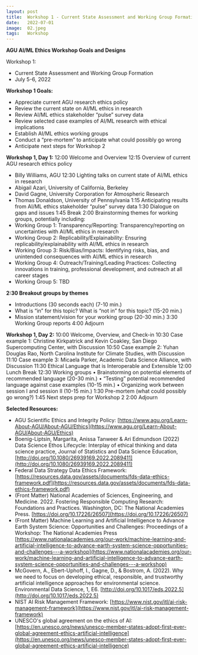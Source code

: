 ```yaml
---
layout: post
title:  Workshop 1 - Current State Assessment and Working Group Formation
date:   2022-07-01
image:  02.jpeg
tags:   Workshop
---
```



**AGU AI/ML Ethics Workshop Goals and Designs**

Workshop 1:  
- Current State Assessment and Working Group Formation
- July 5-6, 2022

**Workshop 1 Goals:**
- Appreciate current AGU research ethics policy
- Review the current state on AI/ML ethics in research
- Review AI/ML ethics stakeholder “pulse” survey data
- Review selected case examples of AI/ML research with ethical implications
- Establish AI/ML ethics working groups 
- Conduct a “pre-mortem” to anticipate what could possibly go wrong
- Anticipate next steps for Workshop 2

**Workshop 1, Day 1:**
12:00	Welcome and Overview
12:15	Overview of current AGU research ethics policy
- Billy Williams, AGU
12:30	Lighting talks on current state of AI/ML ethics in research
- Abigail Azari, University of California, Berkeley
- David Gagne, University Corporation for Atmospheric Research 
- Thomas Donaldson, University of Pennsylvania
1:15	Anticipating results from AI/ML ethics stakeholder “pulse” survey data
1:30	Dialogue on gaps and issues
1:45	Break
2:00 	Brainstorming themes for working groups, potentially including:
- Working Group 1:  Transparency/Reporting:  Transparency/reporting on uncertainties with AI/ML ethics in research
- Working Group 2:  Replicability/Explainability:  Ensuring replicability/explainability with AI/ML ethics in research
- Working Group 3:  Risk/Bias/Impacts:  Identifying risks, bias, and unintended consequences with AI/ML ethics in research
- Working Group 4:  Outreach/Training/Leading Practices:  Collecting innovations in training, professional development, and outreach at all career stages
- Working Group 5:  TBD  

**2:30	Breakout groups by themes**
- Introductions (30 seconds each) (7-10 min.)
- What is “in” for this topic? What is “not in” for this topic? (15-20 min.)
- Mission statement/vision for your working group (20-30 min.)
3:30	Working Group reports
4:00 	Adjourn  

**Workshop 1, Day 2:**
10:00	Welcome, Overview, and Check-in
10:30	Case example 1:  Christine Kirkpatrick and Kevin Coakley, San Diego Supercomputing Center, with Discussion
10:50	Case example 2:  Yuhan Douglas Rao, North Carolina Institute for Climate Studies, with Discussion 
11:10	Case example 3:  Micaela Parker, Academic Data Science Alliance, with Discussion
11:30	Ethical Language that is Interoperable and Extensible
12:00	Lunch Break
12:30 	Working groups
•	Brainstorming on potential elements of recommended language (20-30 min.)
•	“Testing” potential recommended language against case examples (10-15 min.)
•	Organizing work between session I and session II (10-15 min.)
1:30	Pre-mortem (what could possibly go wrong?)
1:45	Next steps prep for Workshop 2 
2:00 	Adjourn  

**Selected Resources:**
- AGU Scientific Ethics and Integrity Policy:  [https://www.agu.org/Learn-About-AGU/About-AGU/Ethics](https://www.agu.org/Learn-About-AGU/About-AGU/Ethics)
- Boenig-Liptsin, Margarita, Anissa Tanweer & Ari Edmundson (2022) Data Science Ethos Lifecycle: Interplay of ethical thinking and data science practice, Journal of Statistics and Data Science Education, [http://doi.org/10.1080/26939169.2022.2089411](http://doi.org/10.1080/26939169.2022.2089411)
- Federal Data Strategy Data Ethics Framework: [https://resources.data.gov/assets/documents/fds-data-ethics-framework.pdf](https://resources.data.gov/assets/documents/fds-data-ethics-framework.pdf)
- (Front Matter) National Academies of Sciences, Engineering, and Medicine. 2022. Fostering Responsible Computing Research: Foundations and Practices. Washington, DC: The National Academies Press. [https://doi.org/10.17226/26507](https://doi.org/10.17226/26507)
- (Front Matter) Machine Learning and Artificial Intelligence to Advance Earth System Science: Opportunities and Challenges: Proceedings of a Workshop: The National Academies Press [https://www.nationalacademies.org/our-work/machine-learning-and-artificial-intelligence-to-advance-earth-system-science-opportunities-and-challenges---a-workshop](https://www.nationalacademies.org/our-work/machine-learning-and-artificial-intelligence-to-advance-earth-system-science-opportunities-and-challenges---a-workshop)
- McGovern, A., Ebert-Uphoff, I., Gagne, D., & Bostrom, A. (2022). Why we need to focus on developing ethical, responsible, and trustworthy artificial intelligence approaches for environmental science. Environmental Data Science, 1, E6. [http://doi.org/10.1017/eds.2022.5](http://doi.org/10.1017/eds.2022.5)
- NIST AI Risk Management Framework: [https://www.nist.gov/itl/ai-risk-management-framework](https://www.nist.gov/itl/ai-risk-management-framework)
- UNESCO's global agreement on the ethics of AI: [https://en.unesco.org/news/unesco-member-states-adopt-first-ever-global-agreement-ethics-artificial-intelligence](https://en.unesco.org/news/unesco-member-states-adopt-first-ever-global-agreement-ethics-artificial-intelligence)

